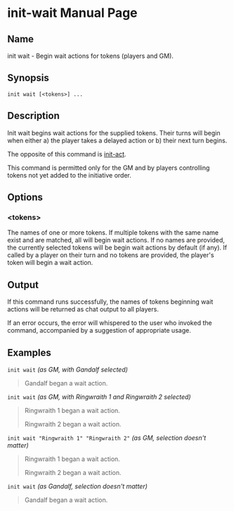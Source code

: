 
# init-wait Manual Page

## Name

init wait - Begin wait actions for tokens (players and GM).

## Synopsis

```
init wait [<tokens>] ...
```

## Description

Init wait begins wait actions for the supplied tokens. Their turns will begin when either a) the player takes a delayed action or b) their next turn begins.

The opposite of this command is [init-act](init-act.md).

This command is permitted only for the GM and by players controlling tokens not yet added to the initiative order.

## Options

### \<tokens\>
The names of one or more tokens. If multiple tokens with the same name exist and are matched, all will begin wait actions. If no names are provided, the currently selected tokens will be begin wait actions by default (if any). If called by a player on their turn and no tokens are provided, the player's token will begin a wait action.

## Output

If this command runs successfully, the names of tokens beginning wait actions will be returned as chat output to all players.

If an error occurs, the error will whispered to the user who invoked the command, accompanied by a suggestion of appropriate usage.

## Examples

```init wait``` *(as GM, with Gandalf selected)*

> Gandalf began a wait action.

```init wait``` *(as GM, with Ringwraith 1 and Ringwraith 2 selected)*

> Ringwraith 1 began a wait action.
>
> Ringwraith 2 began a wait action.

```init wait "Ringwraith 1" "Ringwraith 2"``` *(as GM, selection doesn't matter)*

> Ringwraith 1 began a wait action.
>
> Ringwraith 2 began a wait action.

```init wait``` *(as Gandalf, selection doesn't matter)*

> Gandalf began a wait action.
